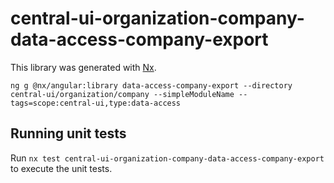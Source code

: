 # central-ui-organization-company-data-access-company-export

This library was generated with [Nx](https://nx.dev).

```
ng g @nx/angular:library data-access-company-export --directory central-ui/organization/company --simpleModuleName --tags=scope:central-ui,type:data-access
```

## Running unit tests

Run `nx test central-ui-organization-company-data-access-company-export` to execute the unit tests.
